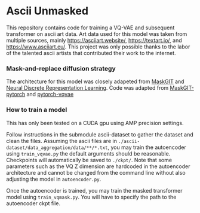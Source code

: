 # Ascii Unmasked

This repository contains code for training a VQ-VAE and subsequent transformer on ascii art data. Art data used for this model was taken from multiple sources, mainly https://asciiart.website/, https://textart.io/, and https://www.asciiart.eu/. This project was only possible thanks to the labor of the talented ascii artists that contributed their work to the internet. 

### Mask-and-replace diffusion strategy

The architecture for this model was closely adapeted from [MaskGIT](https://openaccess.thecvf.com/content/CVPR2022/papers/Chang_MaskGIT_Masked_Generative_Image_Transformer_CVPR_2022_paper.pdf) and [Neural Discrete Representation Learning](https://arxiv.org/pdf/1711.00937v2.pdf). Code was adapted from [MaskGIT-pytorch](https://github.com/dome272/MaskGIT-pytorch) and [pytorch-vqvae](https://github.com/ritheshkumar95/pytorch-vqvae/)

### How to train a model

This has only been tested on a CUDA gpu using AMP precision settings. 

Follow instructions in the submodule ascii-dataset to gather the dataset and clean the files. Assuming the ascii files are in `./ascii-dataset/data_aggregation/data/**/*.txt`, you may train the autoencoder using `train_vqvae.py` the default arguments should be reasonable. Checkpoints will automatically be saved to `./ckpt/`. Note that some parameters such as the VQ Z dimension are hardcoded in the autoencoder architecture and cannot be changed from the command line without also adjusting the model in `autoencoder.py`.

Once the autoencoder is trained, you may train the masked transformer model using `train_vqmask.py`. You will have to specify the path to the autoencoder ckpt file. 
